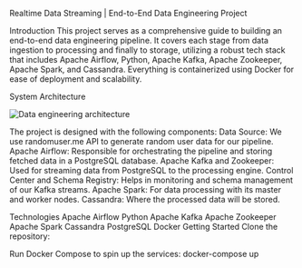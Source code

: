 Realtime Data Streaming | End-to-End Data Engineering Project


Introduction
This project serves as a comprehensive guide to building an end-to-end data engineering pipeline. It covers each stage from data ingestion to processing and finally to storage, utilizing a robust tech stack that includes Apache Airflow, Python, Apache Kafka, Apache Zookeeper, Apache Spark, and Cassandra. Everything is containerized using Docker for ease of deployment and scalability.


System Architecture

![Data engineering architecture](https://github.com/surajshinde3898/Data-Engineering-Project/assets/63602997/f7f1ecb2-c117-401f-89c5-5fa436e7d739)

The project is designed with the following components:
Data Source: We use randomuser.me API to generate random user data for our pipeline.
Apache Airflow: Responsible for orchestrating the pipeline and storing fetched data in a PostgreSQL database.
Apache Kafka and Zookeeper: Used for streaming data from PostgreSQL to the processing engine.
Control Center and Schema Registry: Helps in monitoring and schema management of our Kafka streams.
Apache Spark: For data processing with its master and worker nodes.
Cassandra: Where the processed data will be stored.

Technologies
Apache Airflow
Python
Apache Kafka
Apache Zookeeper
Apache Spark
Cassandra
PostgreSQL
Docker
Getting Started
Clone the repository:


Run Docker Compose to spin up the services:
docker-compose up
